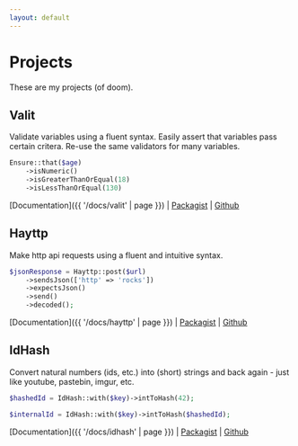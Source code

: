 ```yaml
---
layout: default
---
```


# Projects

These are my projects (of doom).

## Valit

Validate variables using a fluent syntax.
Easily assert that variables pass certain critera.
Re-use the same validators for many variables.

```php
Ensure::that($age)
    ->isNumeric()
    ->isGreaterThanOrEqual(18)
    ->isLessThanOrEqual(130)
```

[Documentation]({{ '/docs/valit' | page }})
|
[Packagist](https://packagist.org/packages/moccalotto/valit)
|
[Github](https://github.com/moccalotto/valit)

## Hayttp

Make http api requests using a fluent and intuitive syntax.

```php
$jsonResponse = Hayttp::post($url)
    ->sendsJson(['http' => 'rocks'])
    ->expectsJson()
    ->send()
    ->decoded();
```

[Documentation]({{ '/docs/hayttp' | page }})
|
[Packagist](https://packagist.org/packages/moccalotto/hayttp)
|
[Github](https://github.com/moccalotto/hayttp)

## IdHash

Convert natural numbers (ids, etc.) into (short) strings and back again - just like youtube, pastebin, imgur, etc.

```php
$hashedId = IdHash::with($key)->intToHash(42);

$internalId = IdHash::with($key)->intToHash($hashedId);
```

[Documentation]({{ '/docs/idhash' | page }})
|
[Packagist](https://packagist.org/packages/moccalotto/idhash)
|
[Github](https://github.com/moccalotto/idhash)
